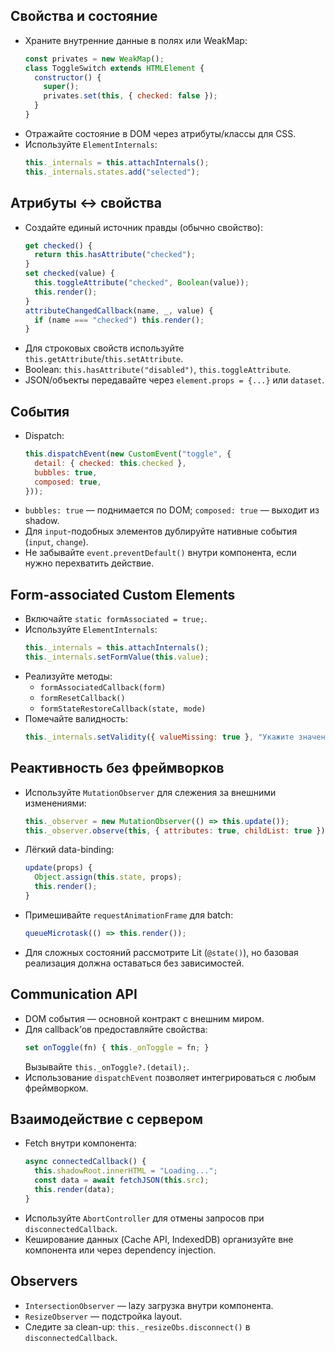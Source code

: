 ## Свойства и состояние

- Храните внутренние данные в полях или WeakMap:
  ```js
  const privates = new WeakMap();
  class ToggleSwitch extends HTMLElement {
    constructor() {
      super();
      privates.set(this, { checked: false });
    }
  }
  ```
- Отражайте состояние в DOM через атрибуты/классы для CSS.
- Используйте `ElementInternals`:
  ```js
  this._internals = this.attachInternals();
  this._internals.states.add("selected");
  ```

## Атрибуты ↔ свойства

- Создайте единый источник правды (обычно свойство):
  ```js
  get checked() {
    return this.hasAttribute("checked");
  }
  set checked(value) {
    this.toggleAttribute("checked", Boolean(value));
    this.render();
  }
  attributeChangedCallback(name, _, value) {
    if (name === "checked") this.render();
  }
  ```
- Для строковых свойств используйте `this.getAttribute`/`this.setAttribute`.
- Boolean: `this.hasAttribute("disabled")`, `this.toggleAttribute`.
- JSON/объекты передавайте через `element.props = {...}` или `dataset`.

## События

- Dispatch:
  ```js
  this.dispatchEvent(new CustomEvent("toggle", {
    detail: { checked: this.checked },
    bubbles: true,
    composed: true,
  }));
  ```
- `bubbles: true` — поднимается по DOM; `composed: true` — выходит из shadow.
- Для `input`-подобных элементов дублируйте нативные события (`input`, `change`).
- Не забывайте `event.preventDefault()` внутри компонента, если нужно перехватить действие.

## Form-associated Custom Elements

- Включайте `static formAssociated = true;`.
- Используйте `ElementInternals`:
  ```js
  this._internals = this.attachInternals();
  this._internals.setFormValue(this.value);
  ```
- Реализуйте методы:
  - `formAssociatedCallback(form)`
  - `formResetCallback()`
  - `formStateRestoreCallback(state, mode)`
- Помечайте валидность:
  ```js
  this._internals.setValidity({ valueMissing: true }, "Укажите значение", this.input);
  ```

## Реактивность без фреймворков

- Используйте `MutationObserver` для слежения за внешними изменениями:
  ```js
  this._observer = new MutationObserver(() => this.update());
  this._observer.observe(this, { attributes: true, childList: true });
  ```
- Лёгкий data-binding:
  ```js
  update(props) {
    Object.assign(this.state, props);
    this.render();
  }
  ```
- Примешивайте `requestAnimationFrame` для batch:
  ```js
  queueMicrotask(() => this.render());
  ```
- Для сложных состояний рассмотрите Lit (`@state()`), но базовая реализация должна оставаться без зависимостей.

## Communication API

- DOM события — основной контракт с внешним миром.
- Для callback’ов предоставляйте свойства:
  ```js
  set onToggle(fn) { this._onToggle = fn; }
  ```
  Вызывайте `this._onToggle?.(detail);`.
- Использование `dispatchEvent` позволяет интегрироваться с любым фреймворком.

## Взаимодействие с сервером

- Fetch внутри компонента:
  ```js
  async connectedCallback() {
    this.shadowRoot.innerHTML = "Loading...";
    const data = await fetchJSON(this.src);
    this.render(data);
  }
  ```
- Используйте `AbortController` для отмены запросов при `disconnectedCallback`.
- Кеширование данных (Cache API, IndexedDB) организуйте вне компонента или через dependency injection.

## Observers

- `IntersectionObserver` — lazy загрузка внутри компонента.
- `ResizeObserver` — подстройка layout.
- Следите за clean-up: `this._resizeObs.disconnect()` в `disconnectedCallback`.
